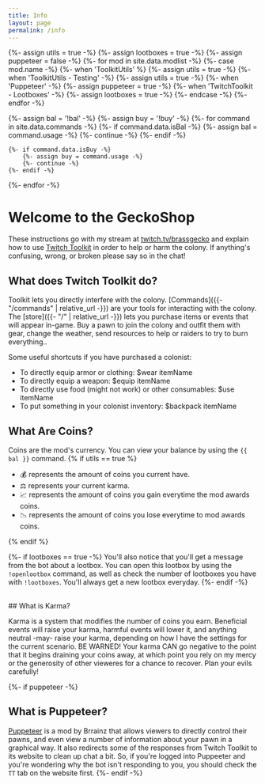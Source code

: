 ```yaml
---
title: Info
layout: page
permalink: /info
---
```


{%- assign utils = true -%}
{%- assign lootboxes = true -%}
{%- assign puppeteer = false -%}
{%- for mod in site.data.modlist -%}
    {%- case mod.name -%}
        {%- when 'ToolkitUtils' %}
            {%- assign utils = true -%}
        {%- when 'ToolkitUtils - Testing' -%}
            {%- assign utils = true -%}
        {%- when 'Puppeteer' -%}
            {%- assign puppeteer = true -%}
        {%- when 'TwitchToolkit - Lootboxes' -%}
            {%- assign lootboxes = true -%}
    {%- endcase -%}
{%- endfor -%}


{%- assign bal = '!bal' -%}
{%- assign buy = '!buy' -%}
{%- for command in site.data.commands -%}
    {%- if command.data.isBal -%}
        {%- assign bal = command.usage -%}
        {%- continue -%}
    {%- endif -%}

    {%- if command.data.isBuy -%}
        {%- assign buy = command.usage -%}
        {%- continue -%}
    {%- endif -%}
{%- endfor -%}

# Welcome to the GeckoShop

These instructions go with my stream at [twitch.tv/brassgecko](twitch.tv/brassgecko) and explain how to use 
[Twitch Toolkit](https://steamcommunity.com/sharedfiles/filedetails/?id=1718525787) in order to help or harm 
the colony. If anything's confusing, wrong, or broken please say so in the chat!


## What does Twitch Toolkit do?

Toolkit lets you directly interfere with the colony. [Commands]({{- "/commands" | relative_url -}}) are your tools
for interacting with the colony. The [store]({{- "/" | relative_url -}}) lets you purchase items or
events that will appear in-game. Buy a pawn to join the colony and outfit them with gear, change the weather, send resources
to help or raiders to try to burn everything..

Some useful shortcuts if you have purchased a colonist:
- To directly equip armor or clothing: $wear itemName
- To directly equip a weapon: $equip itemName
- To directly use food (might not work) or other consumables: $use itemName
- To put something in your colonist inventory: $backpack itemName

## What Are Coins?

Coins are the mod's currency. You can view your balance by using the `{{ bal }}` command. 
{% if utils == true %}
- 💰 represents the amount of coins you current have.
- ⚖ represents your current karma.
- 📈 represents the amount of coins you gain everytime the mod awards coins.
- 📉 represents the amount of coins you lose everytime to mod awards coins.

{% endif %}


{%- if lootboxes == true -%}
You'll also notice that you'll get a message from the bot about a lootbox. You can open this lootbox
by using the `!openlootbox` command, as well as check the number of lootboxes you have with `!lootboxes`.
You'll always get a new lootbox everyday.
{%- endif -%}


<br/>
## What is Karma?

Karma is a system that modifies the number of coins you earn. Beneficial events will raise your karma,
harmful events will lower it, and anything neutral -may- raise your karma, depending on how I have the
settings for the current scenario. BE WARNED! Your karma CAN go negative to the point that it begins
draining your coins away, at which point you rely on my mercy or the generosity of other vieweres for
a chance to recover. Plan your evils carefully!


{%- if puppeteer -%}
<br/>
## What is Puppeteer?

[Puppeteer](https://steamcommunity.com/sharedfiles/filedetails/?id=2057192142) is a mod by Brrainz that
allows viewers to directly control their pawns, and even view a number of information about your pawn in
a graphical way. It also redirects some of the responses from Twitch Toolkit to its website to clean up
chat a bit. So, if you're logged into Puppeeter and you're wondering why the bot isn't responding to you,
you should check the `TT` tab on the website first.
{%- endif -%}
